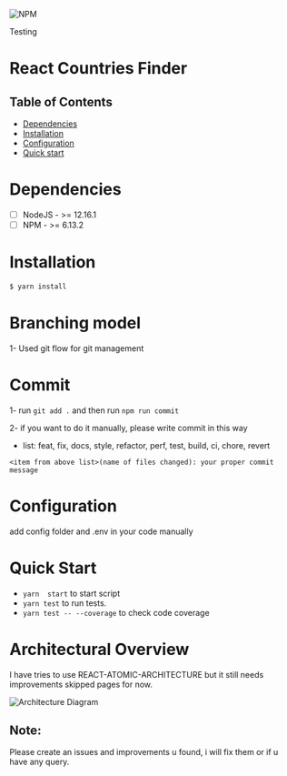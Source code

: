 ![NPM](https://img.shields.io/badge/npm-6.13.2-blue.svg)


Testing

# React Countries Finder

## Table of Contents

- [Dependencies](#dependencies)
- [Installation](#installation)
- [Configuration](#configuration) 
- [Quick start](#quick-start)

# Dependencies

- [ ] NodeJS - >= 12.16.1
- [ ] NPM - >= 6.13.2 

# Installation

```bash
$ yarn install
```

# Branching model
1- Used git flow for git management

# Commit
1- run `git add .` and then run `npm run commit`

2- if you want to do it manually, please write commit in this way

- list: feat, fix, docs, style, refactor, perf, test, build, ci, chore, revert

`<item from above list>(name of files changed): your proper commit message`


# Configuration

add config folder and .env in your code manually

# Quick Start
- `yarn  start` to start script
- `yarn test` to run tests.
- `yarn test -- --coverage` to check code coverage
# Architectural Overview
I have tries to use REACT-ATOMIC-ARCHITECTURE but it still needs improvements skipped pages for now.

 ![Architecture Diagram](static/Archi.png?raw=true "Title")

## Note: 
Please create an issues and improvements u found, i will fix them or if u have any query.
